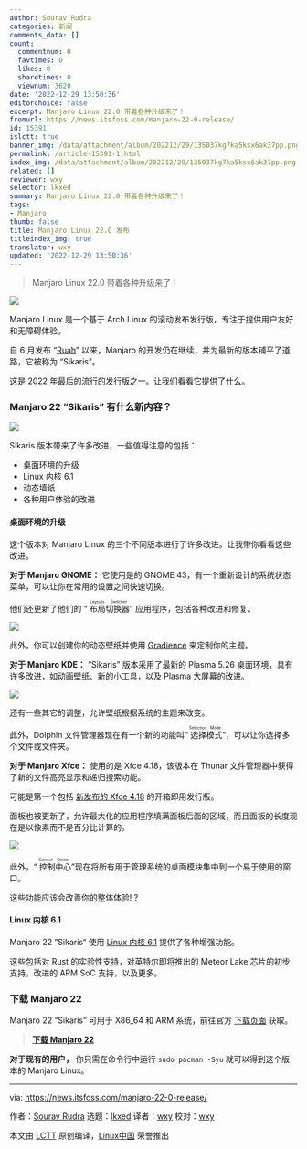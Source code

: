 ```yaml
---
author: Sourav Rudra
categories: 新闻
comments_data: []
count:
  commentnum: 0
  favtimes: 0
  likes: 0
  sharetimes: 0
  viewnum: 3620
date: '2022-12-29 13:50:36'
editorchoice: false
excerpt: Manjaro Linux 22.0 带着各种升级来了！
fromurl: https://news.itsfoss.com/manjaro-22-0-release/
id: 15391
islctt: true
banner_img: /data/attachment/album/202212/29/135037kg7ka5ksx6ak37pp.png
permalink: /article-15391-1.html
index_img: /data/attachment/album/202212/29/135037kg7ka5ksx6ak37pp.png.thumb.jpg
related: []
reviewer: wxy
selector: lkxed
summary: Manjaro Linux 22.0 带着各种升级来了！
tags:
- Manjaro
thumb: false
title: Manjaro Linux 22.0 发布
titleindex_img: true
translator: wxy
updated: '2022-12-29 13:50:36'
---
```



> 
> Manjaro Linux 22.0 带着各种升级来了！
> 
> 
> 


![](/data/attachment/album/202212/29/135037kg7ka5ksx6ak37pp.png)


Manjaro Linux 是一个基于 Arch Linux 的滚动发布发行版，专注于提供用户友好和无障碍体验。


自 6 月发布 “[Ruah](https://news.itsfoss.com/manjaro-21-3-0-release/)” 以来，Manjaro 的开发仍在继续，并为最新的版本铺平了道路，它被称为 “Sikaris”。


这是 2022 年最后的流行的发行版之一。让我们看看它提供了什么。


### Manjaro 22 “Sikaris” 有什么新内容？


![](/data/attachment/album/202212/29/135038vlcmlhob5dhxod9v.png)


Sikaris 版本带来了许多改进，一些值得注意的包括：


* 桌面环境的升级
* Linux 内核 6.1
* 动态墙纸
* 各种用户体验的改进


#### 桌面环境的升级


这个版本对 Manjaro Linux 的三个不同版本进行了许多改进。让我带你看看这些改进。


**对于 Manjaro GNOME：** 它使用是的 GNOME 43，有一个重新设计的系统状态菜单，可以让你在常用的设置之间快速切换。


他们还更新了他们的 “<ruby> 布局切换器 <rt>  Layouts Switcher </rt></ruby>” 应用程序，包括各种改进和修复。


![](/data/attachment/album/202212/29/135039v42m2524q4m4bb2m.png)


此外，你可以创建你的动态壁纸并使用 [Gradience](https://github.com/GradienceTeam/Gradience) 来定制你的主题。


**对于 Manjaro KDE：** “Sikaris” 版本采用了最新的 Plasma 5.26 桌面环境，具有许多改进，如动画壁纸、新的小工具，以及 Plasma 大屏幕的改进。


![](/data/attachment/album/202212/29/135040vi6g2156ihqiy9i3.png)


还有一些其它的调整，允许壁纸根据系统的主题来改变。


此外，Dolphin 文件管理器现在有一个新的功能叫“<ruby> 选择模式 <rt>  Selection Mode </rt></ruby>”，可以让你选择多个文件或文件夹。


**对于 Manjaro Xfce：** 使用的是 Xfce 4.18，该版本在 Thunar 文件管理器中获得了新的文件高亮显示和递归搜索功能。


可能是第一个包括 [新发布的 Xfce 4.18](https://news.itsfoss.com/xfce-4-18-release/) 的开箱即用发行版。


面板也被更新了，允许最大化的应用程序填满面板后面的区域，而且面板的长度现在是以像素而不是百分比计算的。


![](/data/attachment/album/202212/29/135041c4m1joiztqqi4qb4.png)


此外，“<ruby> 控制中心 <rt>  Control Center </rt></ruby>”现在将所有用于管理系统的桌面模块集中到一个易于使用的窗口。


这些功能应该会改善你的整体体验! ?


#### Linux 内核 6.1


Manjaro 22 ”Sikaris“ 使用 [Linux 内核 6.1](https://news.itsfoss.com/linux-kernel-6-1-release/) 提供了各种增强功能。


这些包括对 Rust 的实验性支持，对英特尔即将推出的 Meteor Lake 芯片的初步支持，改进的 ARM SoC 支持，以及更多。


### 下载 Manjaro 22


Manjaro 22 “Sikaris” 可用于 X86\_64 和 ARM 系统，前往官方 [下载页面](https://manjaro.org/download/) 获取。



> 
> **[下载 Manjaro 22](https://manjaro.org/download/)**
> 
> 
> 


**对于现有的用户，** 你只需在命令行中运行 `sudo pacman -Syu` 就可以得到这个版本的 Manjaro Linux。




---


via: <https://news.itsfoss.com/manjaro-22-0-release/>


作者：[Sourav Rudra](https://news.itsfoss.com/author/sourav/) 选题：[lkxed](https://github.com/lkxed) 译者：[wxy](https://github.com/wxy) 校对：[wxy](https://github.com/wxy)


本文由 [LCTT](https://github.com/LCTT/TranslateProject) 原创编译，[Linux中国](https://linux.cn/) 荣誉推出